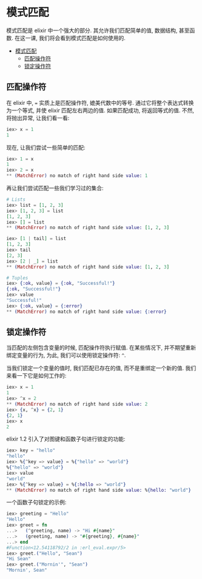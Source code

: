 # 模式匹配
模式匹配是 elixir 中一个强大的部分. 其允许我们匹配简单的值, 数据结构, 甚至函数. 在这一课, 我们将会看到模式匹配是如何使用的.

<!-- TOC -->

- [模式匹配](#%E6%A8%A1%E5%BC%8F%E5%8C%B9%E9%85%8D)
    - [匹配操作符](#%E5%8C%B9%E9%85%8D%E6%93%8D%E4%BD%9C%E7%AC%A6)
    - [锁定操作符](#%E9%94%81%E5%AE%9A%E6%93%8D%E4%BD%9C%E7%AC%A6)

<!-- /TOC -->

## 匹配操作符
在 elixir 中, `=` 实质上是匹配操作符, 媲美代数中的等号. 通过它将整个表达式转换为一个等式, 并使 elixir 匹配左右两边的值. 如果匹配成功, 将返回等式的值. 不然, 将抛出异常, 让我们看一看:
```elixir
iex> x = 1
1
```

现在, 让我们尝试一些简单的匹配:
```elixir
iex> 1 = x
1
iex> 2 = x
** (MatchError) no match of right hand side value: 1
```

再让我们尝试匹配一些我们学习过的集合:
```elixir
# Lists
iex> list = [1, 2, 3]
iex> [1, 2, 3] = list
[1, 2, 3]
iex> [] = list
** (MatchError) no match of right hand side value: [1, 2, 3]

iex> [1 | tail] = list
[1, 2, 3]
iex> tail
[2, 3]
iex> [2 | _] = list
** (MatchError) no match of right hand side value: [1, 2, 3]

# Tuples
iex> {:ok, value} = {:ok, "Successful!"}
{:ok, "Successful!"}
iex> value
"Successful!"
iex> {:ok, value} = {:error}
** (MatchError) no match of right hand side value: {:error}
```

## 锁定操作符
当匹配的左侧包含变量的时候, 匹配操作符执行赋值. 在某些情况下, 并不期望重新绑定变量的行为, 为此, 我们可以使用锁定操作符: `^`.

当我们锁定一个变量的值时, 我们匹配已存在的值, 而不是重绑定一个新的值. 我们来看一下它是如何工作的:
```elixir
iex> x = 1
1
iex> ^x = 2
** (MatchError) no match of right hand side value: 2
iex> {x, ^x} = {2, 1}
{2, 1}
iex> x
2
```

elixir 1.2 引入了对图键和函数子句进行锁定的功能:
```elixir
iex> key = "hello"
"hello"
iex> %{^key => value} = %{"hello" => "world"}
%{"hello" => "world"}
iex> value
"world"
iex> %{^key => value} = %{:hello => "world"}
** (MatchError) no match of right hand side value: %{hello: "world"}
```

一个函数子句锁定的示例:
```elixir
iex> greeting = "Hello"
"Hello"
iex> greet = fn
...>   (^greeting, name) -> "Hi #{name}"
...>   (greeting, name) -> "#{greeting}, #{name}"
...> end
#Function<12.54118792/2 in :erl_eval.expr/5>
iex> greet.("Hello", "Sean")
"Hi Sean"
iex> greet.("Mornin'", "Sean")
"Mornin', Sean"
```